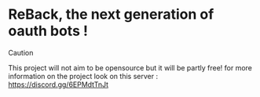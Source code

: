 ﻿# ReBack, the next generation of oauth bots !

> [!CAUTION]
> This project will not aim to be opensource but it will be partly free! for more information on the project look on this server : https://discord.gg/6EPMdtTnJt
